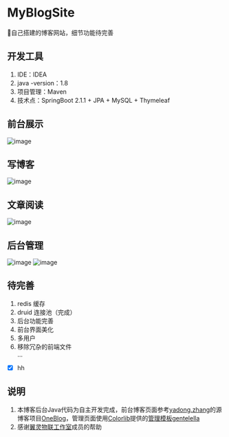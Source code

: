 # MyBlogSite
:book:自己搭建的博客网站，细节功能待完善
## 开发工具
1. IDE：IDEA<br/>
2. java -version：1.8
2. 项目管理：Maven<br/>
3. 技术点：SpringBoot 2.1.1 + JPA + MySQL + Thymeleaf<br/>
## 前台展示
![image](https://fantasticpan.oss-cn-beijing.aliyuncs.com/TIM%E6%88%AA%E5%9B%BE20181214133829.png)
## 写博客
![image](https://fantasticpan.oss-cn-beijing.aliyuncs.com/TIM%E6%88%AA%E5%9B%BE20181214133751.png)
## 文章阅读
![image](http://fantasticpan.oss-cn-beijing.aliyuncs.com/readArticle.png)
## 后台管理
![image](https://fantasticpan.oss-cn-beijing.aliyuncs.com/TIM%E6%88%AA%E5%9B%BE20181214132021.png)
![image](https://fantasticpan.oss-cn-beijing.aliyuncs.com/TIM%E6%88%AA%E5%9B%BE20181214132036.png)
## 待完善
1. redis 缓存
2. druid 连接池（完成）
3. 后台功能完善
4. 前台界面美化
4. 多用户
5. 移除冗杂的前端文件<br/>
...
- [x] hh
## 说明
1. 本博客后台Java代码为自主开发完成，前台博客页面参考[yadong.zhang](https://gitee.com/yadong.zhang)的源博客项目[OneBlog](https://gitee.com/yadong.zhang/DBlog)，管理页面使用[Colorlib](https://colorlib.com/)提供的[管理模板](https://colorlib.com/wp/free-admin-templates/)[gentelella](https://colorlib.com/polygon/gentelella/index.html)
2. 感谢[翼灵物联工作室](www.swpuiot.com)成员的帮助
